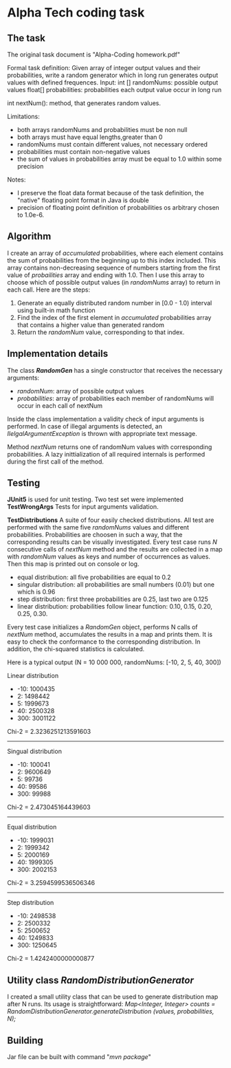 # **Alpha Tech coding task**

## The task
The original task document is "Alpha-Coding homework.pdf"

Formal task definition:
Given array of integer output values and their probabilities, write a random generator which in long run generates output values with defined frequences.
Input:
int  [] randomNums: possible output values 
float[] probabilities: probabilities each output value occur in long run

int nextNum(): method, that generates random values.

Limitations:
* both arrays randomNums and probabilities must be non null
* both arrays must have equal lengths,greater than 0
* randomNums must contain different values, not necessary ordered
* probabilities must contain non-negative values
* the sum of values in probabilities array must be equal to 1.0 within some precision

Notes:
* I preserve the float data format because of the task definition, the "native" floating point format in Java is double
* precision of floating point definition of probabilities os arbitrary chosen to 1.0e-6. 

## Algorithm

I create an array of *accumulated* probabilities, where each element contains the sum of probabilities from the beginning up to this index included. This array contains non-decreasing sequence of numbers starting from the first value of *probailities* array and ending with 1.0.
Then I use this array to choose which of possible output values (in *randomNums* array) to return in each call. Here are the steps:
1. Generate an equally distributed random number in [0.0 - 1.0) interval using built-in math function
2. Find the index of the first element in *accumulated* probabilities array that contains a higher value than generated random
3. Return the *randomNum* value, corresponding to that index. 
 
## Implementation details
The class ***RandomGen*** has a single constructor that receives the necessary arguments: 
- *randomNum*: array of possible output values
- *probabilities*: array of probabilities each member of randomNums will occur in each call of nextNum

Inside the class implementation a validity check of input arguments is performed. In case of illegal arguments is detected, an *IlelgalArgumentException* is thrown with appropriate text message. 

Method *nextNum* returns one of randomNum values with corresponding probabilities. A lazy inittialization of all required internals is performed during the first call of the method. 

## Testing
**JUnit5** is used for unit testing. Two test set were implemented
**TestWrongArgs**
Tests for input arguments validation.

**TestDistributions**
A suite of four easily checked distributions. All test are performed with the same five *randomNums* values and different probabilities. Probabilities are choosen in such a way, that the corresponding results can be visually investigated. Every test case runs *N* consecutive calls of *nextNum* method and the results are collected in a map with *randomNum* values as keys and number of occurrences as values. Then this map is printed out on console or log.   
- equal distribution: all five probabilities are equal to 0.2
- singular distribution: all probabilities are small numbers (0.01) but one which is 0.96
- step distribution: first three probabilities are 0.25, last two are 0.125
- linear distribution: probabilities follow linear function: 0.10, 0.15, 0.20, 0.25, 0.30.

Every test case initializes a *RandomGen* object, performs N calls of *nextNum* method, accumulates the results in a map and prints them. It is easy to check the conformance to the corresponding distribution. In addition, the chi-squared statistics is calculated.

Here is a typical output (N = 10 000 000, randomNums: [-10, 2, 5, 40, 300])

Linear distribution

* -10: 1000435
* 2: 1498442
* 5: 1999673
* 40: 2500328
* 300: 3001122

Chi-2 = 2.3236251213591603

----------------------

Singual distribution

* -10: 100041
* 2: 9600649
* 5: 99736
* 40: 99586
* 300: 99988

Chi-2 = 2.473045164439603

----------------------

Equal distribution

* -10: 1999031
* 2: 1999342
* 5: 2000169
* 40: 1999305
* 300: 2002153

Chi-2 = 3.2594599536506346

----------------------

Step distribution

* -10: 2498538
* 2: 2500332
* 5: 2500652
* 40: 1249833
* 300: 1250645

Chi-2 = 1.4242400000000877


## Utility class *RandomDistributionGenerator*
I created a small utility class that can be used to generate distribution map after N runs. Its usage is straightforward:
*Map<Integer, Integer> counts = RandomDistributionGenerator.generateDistribution (values, probabilities, N);*

## Building
Jar file can be built with command "*mvn package*"



 
